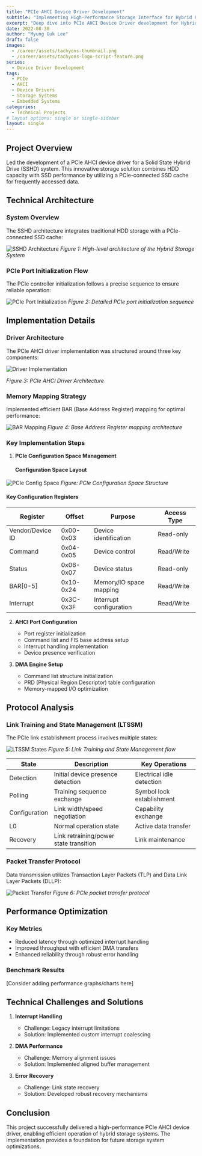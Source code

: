 ```yaml
---
title: "PCIe AHCI Device Driver Development"
subtitle: "Implementing High-Performance Storage Interface for Hybrid HDD Systems"
excerpt: "Deep dive into PCIe AHCI Device Driver development for Hybrid HDD systems, focusing on performance optimization and hardware integration."
date: 2022-08-30
author: "Myung Guk Lee"
draft: false
images:
  - /career/assets/tachyons-thumbnail.png
  - /career/assets/tachyons-logo-script-feature.png
series:
  - Device Driver Development
tags:
  - PCIe
  - AHCI
  - Device Drivers
  - Storage Systems
  - Embedded Systems
categories:
  - Technical Projects
# layout options: single or single-sidebar
layout: single
---
```



## Project Overview

Led the development of a PCIe AHCI device driver for a Solid State Hybrid Drive (SSHD) system. This innovative storage solution combines HDD capacity with SSD performance by utilizing a PCIe-connected SSD cache for frequently accessed data.

## Technical Architecture

### System Overview
The SSHD architecture integrates traditional HDD storage with a PCIe-connected SSD cache:

![SSHD Architecture](/img/sshd-architecture.png)
*Figure 1: High-level architecture of the Hybrid Storage System*

### PCIe Port Initialization Flow

The PCIe controller initialization follows a precise sequence to ensure reliable operation:

![PCIe Port Initialization](/img/pcie_port_open_flow.png)
*Figure 2: Detailed PCIe port initialization sequence*

## Implementation Details

### Driver Architecture
The PCIe AHCI driver implementation was structured around three key components:

![Driver Implementation](/img/PCIeOverall.png)

*Figure 3: PCIe AHCI Driver Architecture*

### Memory Mapping Strategy

Implemented efficient BAR (Base Address Register) mapping for optimal performance:

![BAR Mapping](/img/BarMap.png)
*Figure 4: Base Address Register mapping architecture*

### Key Implementation Steps

1. **PCIe Configuration Space Management**
   #### Configuration Space Layout
![PCIe Config Space](/img/pcie-config-space.png)
*Figure: PCIe Configuration Space Structure*
#### Key Configuration Registers

| Register | Offset | Purpose | Access Type |
|----------|---------|---------|-------------|
| Vendor/Device ID | 0x00-0x03 | Device identification | Read-only |
| Command | 0x04-0x05 | Device control | Read/Write |
| Status | 0x06-0x07 | Device status | Read-only |
| BAR[0-5] | 0x10-0x24 | Memory/IO space mapping | Read/Write |
| Interrupt | 0x3C-0x3F | Interrupt configuration | Read/Write |

2. **AHCI Port Configuration**
   - Port register initialization
   - Command list and FIS base address setup
   - Interrupt handling implementation
   - Device presence verification

3. **DMA Engine Setup**
   - Command list structure initialization
   - PRD (Physical Region Descriptor) table configuration
   - Memory-mapped I/O optimization

## Protocol Analysis

### Link Training and State Management (LTSSM)

The PCIe link establishment process involves multiple states:

![LTSSM States](/img/LTSSM.png)
*Figure 5: Link Training and State Management flow*

| State | Description | Key Operations |
|-------|-------------|----------------|
| Detection | Initial device presence detection | Electrical idle detection |
| Polling | Training sequence exchange | Symbol lock establishment |
| Configuration | Link width/speed negotiation | Capability exchange |
| L0 | Normal operation state | Active data transfer |
| Recovery | Link retraining/power state transition | Link maintenance |

### Packet Transfer Protocol

Data transmission utilizes Transaction Layer Packets (TLP) and Data Link Layer Packets (DLLP):

![Packet Transfer](/img/PCIePacketTrans.png)
*Figure 6: PCIe packet transfer protocol*

## Performance Optimization

### Key Metrics
- Reduced latency through optimized interrupt handling
- Improved throughput with efficient DMA transfers
- Enhanced reliability through robust error handling

### Benchmark Results
[Consider adding performance graphs/charts here]

## Technical Challenges and Solutions

1. **Interrupt Handling**
   - Challenge: Legacy interrupt limitations
   - Solution: Implemented custom interrupt coalescing

2. **DMA Performance**
   - Challenge: Memory alignment issues
   - Solution: Implemented aligned buffer management

3. **Error Recovery**
   - Challenge: Link state recovery
   - Solution: Developed robust recovery mechanisms

## Conclusion

This project successfully delivered a high-performance PCIe AHCI device driver, enabling efficient operation of hybrid storage systems. The implementation provides a foundation for future storage system optimizations.
